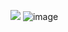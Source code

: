 ![](https://komarev.com/ghpvc/?username=your-8-44am)
![image](https://github.com/user-attachments/assets/90d40204-446f-453c-bd8c-be2f5c4df837)

 
